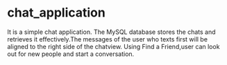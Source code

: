 # chat_application

It is a simple chat application. The MySQL database stores the chats and retrieves it effectively.The messages of the user who texts first will be aligned to the right side of the chatview. Using Find a Friend,user can look out for new people and start a conversation.
